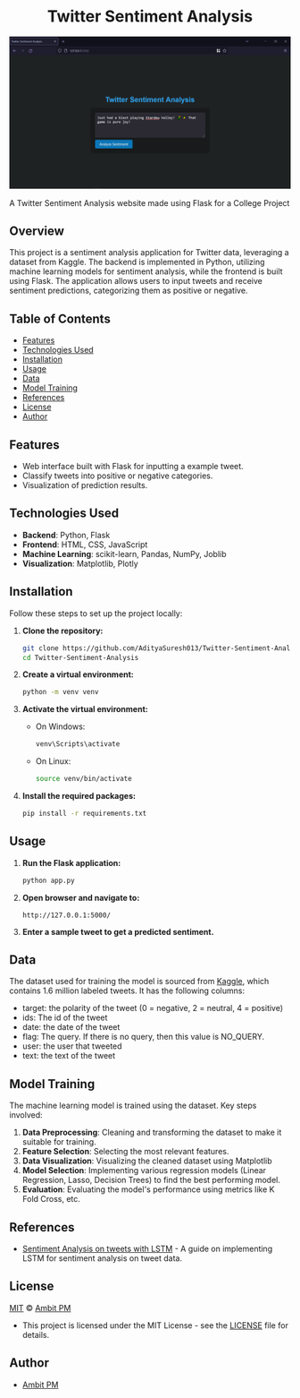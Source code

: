 
<h1><center>Twitter Sentiment Analysis</h1>

![frame_firefox_mac_dark (1)](https://raw.githubusercontent.com/AdityaSuresh013/Twitter-Sentiment-Analysis/main/Images/twittersentiment.PNG)

A Twitter Sentiment Analysis website made using Flask for a College Project

## Overview

This project is a sentiment analysis application for Twitter data, leveraging a dataset from Kaggle. The backend is implemented in Python, utilizing machine learning models for sentiment analysis, while the frontend is built using Flask. The application allows users to input tweets and receive sentiment predictions, categorizing them as positive or negative.

## Table of Contents

- [Features](#features)
- [Technologies Used](#technologies-used)
- [Installation](#installation)
- [Usage](#usage)
- [Data](#data)
- [Model Training](#model-training)
- [References](#references)
- [License](#license)
- [Author](#author)

## Features

- Web interface built with Flask for inputting a example tweet.
- Classify tweets into positive or negative categories.
- Visualization of prediction results.

## Technologies Used

- **Backend**: Python, Flask
- **Frontend**: HTML, CSS, JavaScript
- **Machine Learning**: scikit-learn, Pandas, NumPy, Joblib
- **Visualization**: Matplotlib, Plotly

## Installation

Follow these steps to set up the project locally:

1. **Clone the repository:**

   ```bash
   git clone https://github.com/AdityaSuresh013/Twitter-Sentiment-Analysis.git
   cd Twitter-Sentiment-Analysis
   ```

2. **Create a virtual environment:**

   ```bash
   python -m venv venv
   ```

3. **Activate the virtual environment:**

   - On Windows:

     ```bash
     venv\Scripts\activate
     ```

   - On Linux:

     ```bash
     source venv/bin/activate
     ```

4. **Install the required packages:**

   ```bash
   pip install -r requirements.txt
   ```

## Usage

1. **Run the Flask application:**

   ```bash
   python app.py
   ```

2. **Open browser and navigate to:**

   ```
   http://127.0.0.1:5000/
   ```

3. **Enter a sample tweet to get a predicted sentiment.**

## Data

The dataset used for training the model is sourced from [Kaggle]([https://www.kaggle.com/amitabhajoy/bengaluru-house-price-data](https://www.kaggle.com/datasets/kazanova/sentiment140)), which contains 1.6 million labeled tweets. It has the following columns:

- target: the polarity of the tweet (0 = negative, 2 = neutral, 4 = positive)
- ids: The id of the tweet
- date: the date of the tweet
- flag: The query. If there is no query, then this value is NO_QUERY.
- user: the user that tweeted
- text: the text of the tweet

## Model Training

The machine learning model is trained using the dataset. Key steps involved:

1. **Data Preprocessing**: Cleaning and transforming the dataset to make it suitable for training.
2. **Feature Selection**: Selecting the most relevant features.
3. **Data Visualization**: Visualizing the cleaned dataset using Matplotlib
4. **Model Selection**: Implementing various regression models (Linear Regression, Lasso, Decision Trees) to find the best performing model.
5. **Evaluation**: Evaluating the model's performance using metrics like K Fold Cross, etc.

##  References

- [Sentiment Analysis on tweets with LSTM](https://www.analyticsvidhya.com/blog/2021/12/sentiment-analysis-on-tweets-with-lstm-for-beginners/) - A guide on implementing LSTM for sentiment analysis on tweet data.

##  License

[MIT](https://choosealicense.com/licenses/mit/) © [Ambit PM](https://github.com/AdityaSuresh013)
- This project is licensed under the MIT License - see the [LICENSE](LICENSE) file for details.

## Author

- [Ambit PM](https://github.com/AdityaSuresh013)
